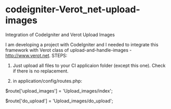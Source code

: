 # codeigniter-Verot_net-upload-images
Integration of CodeIgniter and Verot Upload Images



I am developing a project with CodeIgniter and I needed to integrate this framework with Verot class of upload-and-handle-images - http://www.verot.net. STEPS:

1. Just upload all files to your CI applicaion folder (except this one). Check if there is no replacement.

2. in application/config/routes.php: 

 $route['upload_images'] = 'Upload_images/index'; 

 $route['do_upload'] = 'Upload_images/do_upload';
